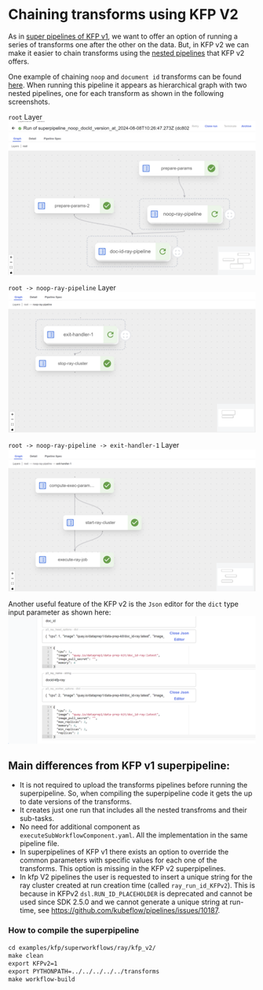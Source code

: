 # Chaining transforms using KFP V2

As in [super pipelines of KFP v1](../../../../../kfp/doc/multi_transform_pipeline.md), we want to offer an option of running a series of transforms one after the other on the data. But, in KFP v2 we can make it easier to chain transforms using the [nested pipelines](https://www.kubeflow.org/docs/components/pipelines/user-guides/components/compose-components-into-pipelines/#pipelines-as-components) that KFP v2 offers.

One example of chaining `noop` and `document id` transforms can be found [here](superpipeline_noop_docId_v2_wf.py). When running this pipeline it appears as hierarchical graph with two nested pipelines, one for each transform as shown in the following screenshots.

`root` Layer
![nested_pipeline](nested_pipeline.png)

`root -> noop-ray-pipeline` Layer
![noop_nested_pipeline](noop_nested.png)

`root -> noop-ray-pipeline -> exit-handler-1` Layer
![noop_layer_pipeline](noop_layer.png)

Another useful feature of the KFP v2 is the `Json` editor for the `dict` type input parameter as shown here:
![json_param](json_param.png)

## Main differences from KFP v1 superpipeline:
- It is not required to upload the transforms pipelines before running the superpipeline. So, when compiling the superpipeline code it gets the up to date versions of the transforms.
- It creates just one run that includes all the nested transfroms and their sub-tasks.
- No need for additional component as `executeSubWorkflowComponent.yaml`. All the implementation in the same pipeline file.
- In superpipelines of KFP v1 there exists an option to override the common parameters with specific values for each one of the transforms. This option is missing in the KFP v2 superpipelines.
- In kfp V2 pipelines the user is requested to insert a unique string for the ray cluster created at run creation time (called `ray_run_id_KFPv2`). This is because in KFPv2 `dsl.RUN_ID_PLACEHOLDER` is deprecated and cannot be used since SDK 2.5.0 and we cannot generate a unique string at run-time, see https://github.com/kubeflow/pipelines/issues/10187.

### How to compile the superpipeline
```
cd examples/kfp/superworkflows/ray/kfp_v2/
make clean
export KFPv2=1
export PYTHONPATH=../../../../../transforms
make workflow-build
```
